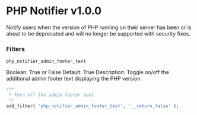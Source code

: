 # PHP Notifier v1.0.0

Notify users when the version of PHP running on their server has been or is about to be deprecated and will no longer be supported with security fixes.

### Filters

`php_notifier_admin_footer_text`

Boolean: True or False
Default: True
Description: Toggle on/off the additional admin footer text displaying the PHP version.

```php
/**
 * Turn off the admin footer text
 */
add_filter( 'php_notifier_admin_footer_text', '__return_false' );
```
